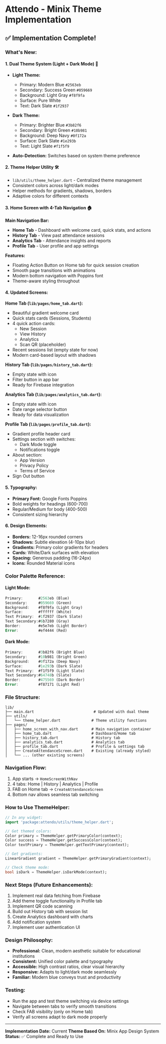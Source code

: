 # Attendo - Minix Theme Implementation

## ✅ Implementation Complete!

### **What's New:**

#### **1. Dual Theme System (Light + Dark Mode)** 🎨
- **Light Theme:**
  - Primary: Modern Blue `#2563eb`
  - Secondary: Success Green `#059669`
  - Background: Light Gray `#f8f9fa`
  - Surface: Pure White
  - Text: Dark Slate `#1f2937`

- **Dark Theme:**
  - Primary: Brighter Blue `#3b82f6`
  - Secondary: Bright Green `#10b981`
  - Background: Deep Navy `#0f172a`
  - Surface: Dark Slate `#1e293b`
  - Text: Light Slate `#f1f5f9`

- **Auto-Detection:** Switches based on system theme preference

#### **2. Theme Helper Utility** 🛠️
- `lib/utils/theme_helper.dart` - Centralized theme management
- Consistent colors across light/dark modes
- Helper methods for gradients, shadows, borders
- Adaptive colors for different contexts

#### **3. Home Screen with 4-Tab Navigation** 🏠
**Main Navigation Bar:**
- **Home Tab** - Dashboard with welcome card, quick stats, and actions
- **History Tab** - View past attendance sessions
- **Analytics Tab** - Attendance insights and reports
- **Profile Tab** - User profile and app settings

**Features:**
- Floating Action Button on Home tab for quick session creation
- Smooth page transitions with animations
- Modern bottom navigation with Poppins font
- Theme-aware styling throughout

#### **4. Updated Screens:**

**Home Tab (`lib/pages/home_tab.dart`):**
- Beautiful gradient welcome card
- Quick stats cards (Sessions, Students)
- 4 quick action cards:
  - New Session
  - View History
  - Analytics
  - Scan QR (placeholder)
- Recent sessions list (empty state for now)
- Modern card-based layout with shadows

**History Tab (`lib/pages/history_tab.dart`):**
- Empty state with icon
- Filter button in app bar
- Ready for Firebase integration

**Analytics Tab (`lib/pages/analytics_tab.dart`):**
- Empty state with icon
- Date range selector button
- Ready for data visualization

**Profile Tab (`lib/pages/profile_tab.dart`):**
- Gradient profile header card
- Settings section with switches:
  - Dark Mode toggle
  - Notifications toggle
- About section:
  - App Version
  - Privacy Policy
  - Terms of Service
- Sign Out button

#### **5. Typography:**
- **Primary Font:** Google Fonts Poppins
- Bold weights for headings (600-700)
- Regular/Medium for body (400-500)
- Consistent sizing hierarchy

#### **6. Design Elements:**
- **Borders:** 12-16px rounded corners
- **Shadows:** Subtle elevation (4-10px blur)
- **Gradients:** Primary color gradients for headers
- **Cards:** White/Dark surfaces with elevation
- **Spacing:** Generous padding (16-24px)
- **Icons:** Rounded Material icons

### **Color Palette Reference:**

#### Light Mode:
```dart
Primary:       #2563eb (Blue)
Secondary:     #059669 (Green)
Background:    #f8f9fa (Light Gray)
Surface:       #ffffff (White)
Text Primary:  #1f2937 (Dark Slate)
Text Secondary:#6b7280 (Gray)
Border:        #e5e7eb (Light Border)
Error:         #ef4444 (Red)
```

#### Dark Mode:
```dart
Primary:       #3b82f6 (Bright Blue)
Secondary:     #10b981 (Bright Green)
Background:    #0f172a (Deep Navy)
Surface:       #1e293b (Dark Slate)
Text Primary:  #f1f5f9 (Light Slate)
Text Secondary:#64748b (Slate)
Border:        #475569 (Dark Border)
Error:         #f87171 (Light Red)
```

### **File Structure:**
```
lib/
├── main.dart                           # Updated with dual theme
├── utils/
│   └── theme_helper.dart              # Theme utility functions
├── pages/
│   ├── home_screen_with_nav.dart      # Main navigation container
│   ├── home_tab.dart                  # Dashboard/Home tab
│   ├── history_tab.dart               # History tab
│   ├── analytics_tab.dart             # Analytics tab
│   ├── profile_tab.dart               # Profile & settings tab
│   ├── CreateAttendanceScreen.dart    # Existing (already styled)
│   └── ... (other existing screens)
```

### **Navigation Flow:**
1. App starts → `HomeScreenWithNav`
2. 4 tabs: Home | History | Analytics | Profile
3. FAB on Home tab → `CreateAttendanceScreen`
4. Bottom nav allows seamless tab switching

### **How to Use ThemeHelper:**
```dart
// In any widget:
import 'package:attendo/utils/theme_helper.dart';

// Get themed colors:
Color primary = ThemeHelper.getPrimaryColor(context);
Color success = ThemeHelper.getSuccessColor(context);
Color textPrimary = ThemeHelper.getTextPrimary(context);

// Get gradients:
LinearGradient gradient = ThemeHelper.getPrimaryGradient(context);

// Check theme mode:
bool isDark = ThemeHelper.isDarkMode(context);
```

### **Next Steps (Future Enhancements):**
1. Implement real data fetching from Firebase
2. Add theme toggle functionality in Profile tab
3. Implement QR code scanning
4. Build out History tab with session list
5. Create Analytics dashboard with charts
6. Add notification system
7. Implement user authentication UI

### **Design Philosophy:**
- **Professional:** Clean, modern aesthetic suitable for educational institutions
- **Consistent:** Unified color palette and typography
- **Accessible:** High contrast ratios, clear visual hierarchy
- **Responsive:** Adapts to light/dark mode seamlessly
- **Familiar:** Modern blue conveys trust and productivity

### **Testing:**
- Run the app and test theme switching via device settings
- Navigate between tabs to verify smooth transitions
- Check FAB visibility (only on Home tab)
- Verify all screens adapt to dark mode properly

---

**Implementation Date:** Current
**Theme Based On:** Minix App Design System
**Status:** ✅ Complete and Ready to Use
